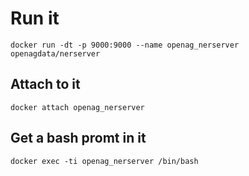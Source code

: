 # Run it

    docker run -dt -p 9000:9000 --name openag_nerserver openagdata/nerserver

## Attach to it

    docker attach openag_nerserver

## Get a bash promt in it

    docker exec -ti openag_nerserver /bin/bash
